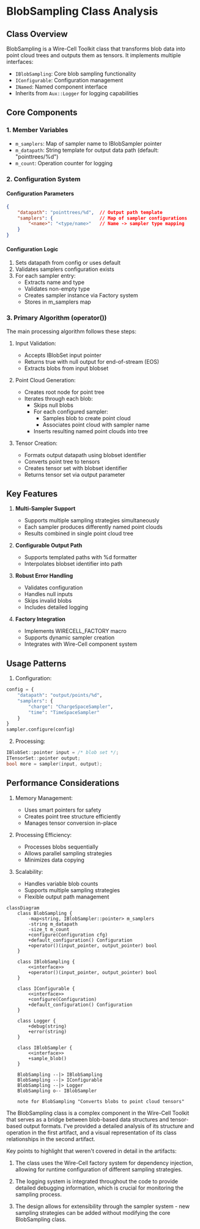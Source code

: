 

# BlobSampling Class Analysis

## Class Overview
BlobSampling is a Wire-Cell Toolkit class that transforms blob data into point cloud trees and outputs them as tensors. It implements multiple interfaces:
- `IBlobSampling`: Core blob sampling functionality
- `IConfigurable`: Configuration management
- `INamed`: Named component interface
- Inherits from `Aux::Logger` for logging capabilities

## Core Components

### 1. Member Variables
- `m_samplers`: Map of sampler name to IBlobSampler pointer
- `m_datapath`: String template for output data path (default: "pointtrees/%d")
- `m_count`: Operation counter for logging

### 2. Configuration System

#### Configuration Parameters
```json
{
    "datapath": "pointtrees/%d",  // Output path template
    "samplers": {                 // Map of sampler configurations
        "<name>": "<type/name>"   // Name -> sampler type mapping
    }
}
```

#### Configuration Logic
1. Sets datapath from config or uses default
2. Validates samplers configuration exists
3. For each sampler entry:
   - Extracts name and type
   - Validates non-empty type
   - Creates sampler instance via Factory system
   - Stores in m_samplers map

### 3. Primary Algorithm (operator())

The main processing algorithm follows these steps:

1. Input Validation:
   - Accepts IBlobSet input pointer
   - Returns true with null output for end-of-stream (EOS)
   - Extracts blobs from input blobset

2. Point Cloud Generation:
   - Creates root node for point tree
   - Iterates through each blob:
     - Skips null blobs
     - For each configured sampler:
       - Samples blob to create point cloud
       - Associates point cloud with sampler name
     - Inserts resulting named point clouds into tree

3. Tensor Creation:
   - Formats output datapath using blobset identifier
   - Converts point tree to tensors
   - Creates tensor set with blobset identifier
   - Returns tensor set via output parameter

## Key Features

1. **Multi-Sampler Support**
   - Supports multiple sampling strategies simultaneously
   - Each sampler produces differently named point clouds
   - Results combined in single point cloud tree

2. **Configurable Output Path**
   - Supports templated paths with %d formatter
   - Interpolates blobset identifier into path

3. **Robust Error Handling**
   - Validates configuration
   - Handles null inputs
   - Skips invalid blobs
   - Includes detailed logging

4. **Factory Integration**
   - Implements WIRECELL_FACTORY macro
   - Supports dynamic sampler creation
   - Integrates with Wire-Cell component system

## Usage Patterns

1. Configuration:
```python
config = {
    "datapath": "output/points/%d",
    "samplers": {
        "charge": "ChargeSpaceSampler",
        "time": "TimeSpaceSampler"
    }
}
sampler.configure(config)
```

2. Processing:
```cpp
IBlobSet::pointer input = /* blob set */;
ITensorSet::pointer output;
bool more = sampler(input, output);
```

## Performance Considerations

1. Memory Management:
   - Uses smart pointers for safety
   - Creates point tree structure efficiently
   - Manages tensor conversion in-place

2. Processing Efficiency:
   - Processes blobs sequentially
   - Allows parallel sampling strategies
   - Minimizes data copying

3. Scalability:
   - Handles variable blob counts
   - Supports multiple sampling strategies
   - Flexible output path management




```mermaid
classDiagram
    class BlobSampling {
        -map<string, IBlobSampler::pointer> m_samplers
        -string m_datapath
        -size_t m_count
        +configure(Configuration cfg)
        +default_configuration() Configuration
        +operator()(input_pointer, output_pointer) bool
    }
    
    class IBlobSampling {
        <<interface>>
        +operator()(input_pointer, output_pointer) bool
    }
    
    class IConfigurable {
        <<interface>>
        +configure(Configuration)
        +default_configuration() Configuration
    }
    
    class Logger {
        +debug(string)
        +error(string)
    }
    
    class IBlobSampler {
        <<interface>>
        +sample_blob()
    }

    BlobSampling --|> IBlobSampling
    BlobSampling --|> IConfigurable
    BlobSampling --|> Logger
    BlobSampling o-- IBlobSampler

    note for BlobSampling "Converts blobs to point cloud tensors"

```

The BlobSampling class is a complex component in the Wire-Cell Toolkit that serves as a bridge between blob-based data structures and tensor-based output formats. I've provided a detailed analysis of its structure and operation in the first artifact, and a visual representation of its class relationships in the second artifact.

Key points to highlight that weren't covered in detail in the artifacts:

1. The class uses the Wire-Cell factory system for dependency injection, allowing for runtime configuration of different sampling strategies.

2. The logging system is integrated throughout the code to provide detailed debugging information, which is crucial for monitoring the sampling process.

3. The design allows for extensibility through the sampler system - new sampling strategies can be added without modifying the core BlobSampling class.

